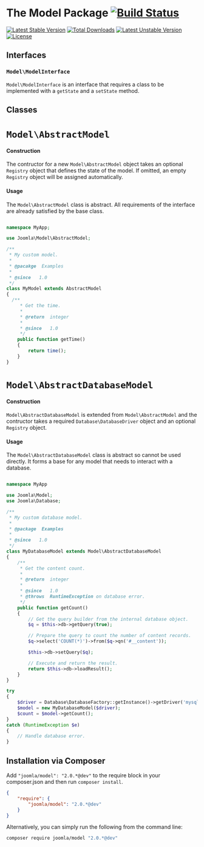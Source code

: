 # The Model Package [![Build Status](https://ci.joomla.org/api/badges/joomla-framework/model/status.svg?ref=refs/heads/2.0-dev)](https://ci.joomla.org/joomla-framework/model)

[![Latest Stable Version](https://poser.pugx.org/joomla/model/v/stable)](https://packagist.org/packages/joomla/model)
[![Total Downloads](https://poser.pugx.org/joomla/model/downloads)](https://packagist.org/packages/joomla/model)
[![Latest Unstable Version](https://poser.pugx.org/joomla/model/v/unstable)](https://packagist.org/packages/joomla/model)
[![License](https://poser.pugx.org/joomla/model/license)](https://packagist.org/packages/joomla/model)

## Interfaces

### `Model\ModelInterface`

`Model\ModelInterface` is an interface that requires a class to be implemented with a `getState` and a `setState` method.

## Classes

# `Model\AbstractModel`

#### Construction

The contructor for a new `Model\AbstractModel` object takes an optional `Registry` object that defines the state of the model. If omitted, an empty `Registry` object will be assigned automatically.

#### Usage

The `Model\AbstractModel` class is abstract. All requirements of the interface are already satisfied by the base class.

```php

namespace MyApp;

use Joomla\Model\AbstractModel;

/**
 * My custom model.
 *
 * @pacakge  Examples
 *
 * @since   1.0
 */
class MyModel extends AbstractModel
{
  /**
	 * Get the time.
	 *
	 * @return  integer
	 *
	 * @since   1.0
	 */
	public function getTime()
	{
		return time();
	}
}
```

# `Model\AbstractDatabaseModel`

#### Construction

`Model\AbstractDatabaseModel` is extended from `Model\AbstractModel` and the contructor takes a required `Database\DatabaseDriver` object and an optional `Registry` object.

#### Usage

The `Model\AbstractDatabaseModel` class is abstract so cannot be used directly. It forms a base for any model that needs to interact with a database.

```php

namespace MyApp

use Joomla\Model;
use Joomla\Database;

/**
 * My custom database model.
 *
 * @package  Examples
 *
 * @since   1.0
 */
class MyDatabaseModel extends Model\AbstractDatabaseModel
{
	/**
	 * Get the content count.
	 *
	 * @return  integer
	 *
	 * @since   1.0
	 * @throws  RuntimeException on database error.
	 */
	public function getCount()
	{
		// Get the query builder from the internal database object.
		$q = $this->db->getQuery(true);

		// Prepare the query to count the number of content records.
		$q->select('COUNT(*)')->from($q->qn('#__content'));

		$this->db->setQuery($q);

		// Execute and return the result.
		return $this->db->loadResult();
	}
}

try
{
	$driver = Database\DatabaseFactory::getInstance()->getDriver('mysqli');
	$model = new MyDatabaseModel($driver);
	$count = $model->getCount();
}
catch (RuntimeException $e)
{
	// Handle database error.
}
```


## Installation via Composer

Add `"joomla/model": "2.0.*@dev"` to the require block in your composer.json and then run `composer install`.

```json
{
	"require": {
		"joomla/model": "2.0.*@dev"
	}
}
```

Alternatively, you can simply run the following from the command line:

```sh
composer require joomla/model "2.0.*@dev"
```
